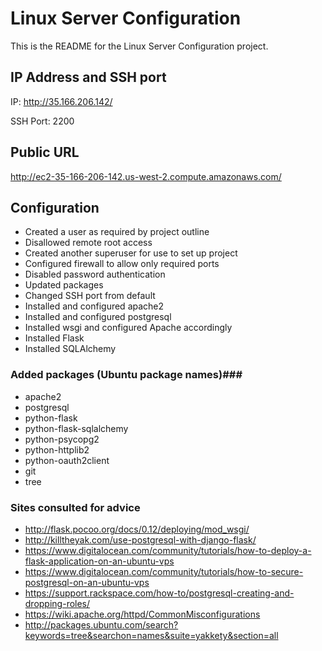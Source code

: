 # Linux Server Configuration #

This is the README for the Linux Server Configuration project.

## IP Address and SSH port ##

IP: http://35.166.206.142/

SSH Port: 2200

## Public URL ##

http://ec2-35-166-206-142.us-west-2.compute.amazonaws.com/

## Configuration ##

* Created a user as required by project outline
* Disallowed remote root access
* Created another superuser for use to set up project
* Configured firewall to allow only required ports
* Disabled password authentication
* Updated packages
* Changed SSH port from default
* Installed and configured apache2
* Installed and configured postgresql
* Installed wsgi and configured Apache accordingly
* Installed Flask
* Installed SQLAlchemy


### Added packages (Ubuntu package names)###

* apache2
* postgresql
* python-flask
* python-flask-sqlalchemy
* python-psycopg2
* python-httplib2
* python-oauth2client
* git
* tree

### Sites consulted for advice ###

* http://flask.pocoo.org/docs/0.12/deploying/mod_wsgi/
* http://killtheyak.com/use-postgresql-with-django-flask/
* https://www.digitalocean.com/community/tutorials/how-to-deploy-a-flask-application-on-an-ubuntu-vps
* https://www.digitalocean.com/community/tutorials/how-to-secure-postgresql-on-an-ubuntu-vps
* https://support.rackspace.com/how-to/postgresql-creating-and-dropping-roles/
* https://wiki.apache.org/httpd/CommonMisconfigurations
* http://packages.ubuntu.com/search?keywords=tree&searchon=names&suite=yakkety&section=all
